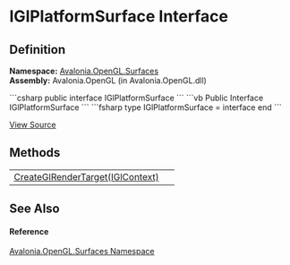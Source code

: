 # IGlPlatformSurface Interface




## Definition
**Namespace:** <a href="N_Avalonia_OpenGL_Surfaces">Avalonia.OpenGL.Surfaces</a>  
**Assembly:** Avalonia.OpenGL (in Avalonia.OpenGL.dll)

<Tabs groupId="api-code-preview">
<TabItem value="csharp" label="C#">
```csharp
public interface IGlPlatformSurface
```
</TabItem>
<TabItem value="vb" label="VB">
```vb
Public Interface IGlPlatformSurface
```
</TabItem>
<TabItem value="fsharp" label="F#">
```fsharp
type IGlPlatformSurface = interface end
```
</TabItem>
</Tabs>



<a href="https://github.com/AvaloniaUI/Avalonia/tree/master/src/Avalonia.OpenGL/Surfaces/IGlPlatformSurface.cs" title="View the source code">View Source</a>



## Methods
<table>
<tr>
<td><a href="M_Avalonia_OpenGL_Surfaces_IGlPlatformSurface_CreateGlRenderTarget">CreateGlRenderTarget(IGlContext)</a></td>
<td> </td>
</tr>
</table>

## See Also


#### Reference
<a href="N_Avalonia_OpenGL_Surfaces">Avalonia.OpenGL.Surfaces Namespace</a>  

